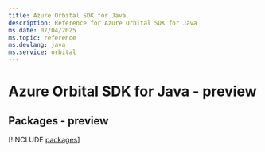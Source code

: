 ```yaml
---
title: Azure Orbital SDK for Java
description: Reference for Azure Orbital SDK for Java
ms.date: 07/04/2025
ms.topic: reference
ms.devlang: java
ms.service: orbital
---
```

# Azure Orbital SDK for Java - preview
## Packages - preview
[!INCLUDE [packages](orbital-index.md)]